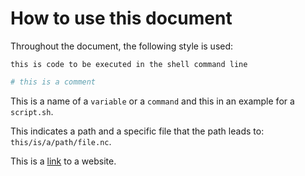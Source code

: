 # How to use this document

Throughout the document, the following style is used:

```
this is code to be executed in the shell command line
```
```sh
# this is a comment
```

This is a name of a `variable` or a `command` and this in an example for a  `script.sh`. 

This indicates a path and a specific file that the path leads to: `this/is/a/path/file.nc`.

This is a <a href="https://github.com/HPSCTerrSys/eCLM" target="_blank">link</a> to a website.